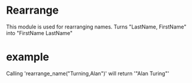 Rearrange
=========

This module is used for rearranging names.
Turns "LastName, FirstName" into "FirstName LastName"

# example

Calling 'rearrange_name("Turning,Alan")' will return '"Alan Turing"'
